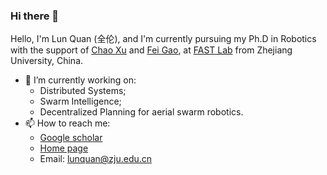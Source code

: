 ### Hi there 👋
Hello, I'm Lun Quan (全伦), and I'm currently pursuing my Ph.D in Robotics with the support of [Chao Xu](http://zju-fast.com/research-group/chao-xu/) and [Fei Gao](http://zju-fast.com/research-group/fei-gao/), at [FAST Lab](http://zju-fast.com/) from Zhejiang University, China.

- 🔭 I’m currently working on:
    - Distributed Systems;
    - Swarm Intelligence;
    - Decentralized Planning for aerial swarm robotics.
- 📫 How to reach me: 
    - [Google scholar](https://scholar.google.com.hk/citations?user=PNIk-DEAAAAJ&hl=zh-CN)
    - [Home page](http://zju-fast.com/lun-quan/)
    - Email: lunquan@zju.edu.cn
<!--
**SamuraiChamploo/SamuraiChamploo** is a ✨ _special_ ✨ repository because its `README.md` (this file) appears on your GitHub profile.

Here are some ideas to get you started:

- 🔭 I’m currently working on ...
- 🌱 I’m currently learning ...
- 👯 I’m looking to collaborate on ...
- 🤔 I’m looking for help with ...
- 💬 Ask me about ...
- 📫 How to reach me: ...
- 😄 Pronouns: ...
- ⚡ Fun fact: ...
-->
